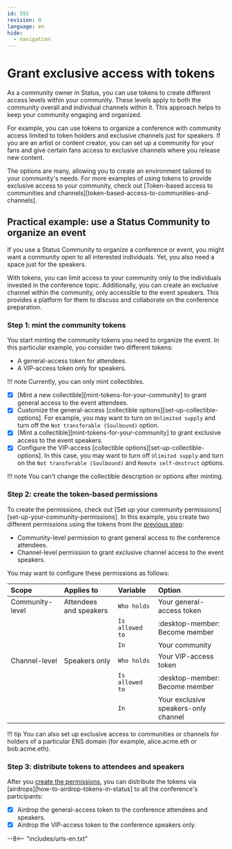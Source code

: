```yaml
---
id: 592
revision: 0
language: en
hide:
  - navigation
---
```


# Grant exclusive access with tokens

As a community owner in Status, you can use tokens to create different access levels within your community. These levels apply to both the community overall and individual channels within it. This approach helps to keep your community engaging and organized.

For example, you can use tokens to organize a conference with community access limited to token holders and exclusive channels just for speakers. If you are an artist or content creator, you can set up a community for your fans and give certain fans access to exclusive channels where you release new content.

The options are many, allowing you to create an environment tailored to your community's needs. For more examples of using tokens to provide exclusive access to your community, check out [Token-based access to communities and channels][token-based-access-to-communities-and-channels].

## Practical example: use a Status Community to organize an event

If you use a Status Community to organize a conference or event, you might want a community open to all interested individuals. Yet, you also need a space just for the speakers.

With tokens, you can limit access to your community only to the individuals invested in the conference topic. Additionally, you can create an exclusive channel within the community, only accessible to the event speakers. This provides a platform for them to discuss and collaborate on the conference preparation.

### Step 1: mint the community tokens

You start minting the community tokens you need to organize the event. In this particular example, you consider two different tokens:

- A general-access token for attendees.
- A VIP-access token only for speakers.

!!! note
    Currently, you can only mint collectibles.

- [x] [Mint a new collectible][mint-tokens-for-your-community] to grant general access to the event attendees.
- [x] Customize the general-access [collectible options][set-up-collectible-options]. For example, you may want to turn on `Unlimited supply` and turn off the `Not transferable (Soulbound)` option.
- [x] [Mint a collectible][mint-tokens-for-your-community] to grant exclusive access to the event speakers.
- [x] Configure the VIP-access [collectible options][set-up-collectible-options]. In this case, you may want to turn off `Ulimited supply` and turn on the `Not transferable (Soulbound)` and `Remote self-destruct` options.

!!! note
    You can't change the collectible description or options after minting.

### Step 2: create the token-based permissions

To create the permissions, check out [Set up your community permissions][set-up-your-community-permissions]. In this example, you create two different permissions using the tokens from the [previous step](#step-1-mint-the-community-tokens):

- Community-level permission to grant general access to the conference attendees.
- Channel-level permission to grant exclusive channel access to the event speakers.

You may want to configure these permissions as follows:

| Scope           | Applies to             | Variable        | Option                               |
|:----------------|:-----------------------|:----------------|:-------------------------------------|
| Community-level | Attendees and speakers | `Who holds`     | Your general-access token            |
|                 |                        | `Is allowed to` | :desktop-member: Become member       |
|                 |                        | `In`            | Your community                       |
| Channel-level   | Speakers only          | `Who holds`     | Your VIP-access token                |
|                 |                        | `Is allowed to` | :desktop-member: Become member       |
|                 |                        | `In`            | Your exclusive speakers-only channel |

!!! tip
    You can also set up exclusive access to communities or channels for holders of a particular ENS domain (for example, alice.acme.eth or bob.acme.eth).

### Step 3: distribute tokens to attendees and speakers

After you [create the permissions](#step-2-create-the-token-based-permissions), you can distribute the tokens via [airdrops][how-to-airdrop-tokens-in-status] to all the conference's participants:

- [x] Airdrop the general-access token to the conference attendees and speakers.
- [x] Airdrop the VIP-access token to the conference speakers only.

--8<-- "includes/urls-en.txt"
